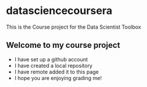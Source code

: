 datasciencecoursera
===================

This is the Course project for the Data Scientist Toolbox

## Welcome to my course project
* I have set up a github account
* I have created a local repository
* I have remote added it to this page
* I hope you are enjoying grading me!
